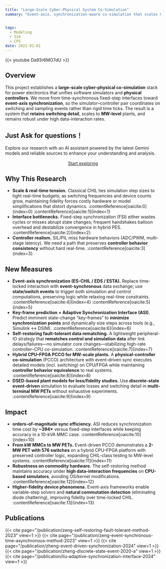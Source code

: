 ```yaml
---
title: "Large-Scale Cyber-Physical System Co-Simulation"
summary: "Event-axis, synchronization-aware co-simulation that scales CHIL/PCCO from kW MMCs to MW-level converters by key-frame prediction, event-driven data rematching, and hybrid CPU–FPGA execution—boosting fidelity and easing real-time constraints."


tags:
  - Modeling
  - Sim
  - CPS
date: 2022-01-01
---
```


{{< youtube Da93r6MO7dU >}}

## Overview
This project establishes a **large-scale cyber-physical co-simulation** stack for power electronics that unifies software simulators and **physical controllers**. We move from time-synchronous fixed-step interfaces toward **event-axis synchronization**, so the simulator–controller pair coordinates on switching and sampling events rather than rigid time ticks. The result is a system that **retains switching detail**, scales to **MW-level** plants, and remains robust under high data-interaction rates.


## Just Ask for questions！

Explore our research with an AI assistant powered by the latest Gemini models and reliable sources to enhance your understanding and analysis.

<div style="text-align:center; margin: 1rem 0;">
  <a href="https://notebooklm.google.com/notebook/f9772ebe-a49c-4188-a3fc-f9f24f4347c5"
     class="btn btn-primary btn-lg"
     target="_blank" rel="noopener">
    Start exploring
  </a>
</div>


## Why This Research
- **Scale & real-time tension.** Classical CHIL ties simulation step sizes to tight real-time budgets; as switching frequencies and device counts grow, maintaining fidelity forces costly hardware or model simplifications that distort dynamics. :contentReference[oaicite:0]{index=0} :contentReference[oaicite:1]{index=1}  
- **Interface bottlenecks.** Fixed-step synchronization (FSI) either wastes cycles or misses abrupt state changes; frequent handshakes balloon overhead and destabilize convergence in hybrid PES. :contentReference[oaicite:2]{index=2}  
- **Controller realism.** SIL/PIL miss hardware behaviors (ADC/PWM, multi-stage latency). We need a path that preserves **controller behavior consistency** without hard real-time. :contentReference[oaicite:3]{index=3}

## New Measures
- **Event-axis synchronization (ES-CHIL / EDS / ESTA).** Replace time-locked interaction with **event-synchronous** data exchange; use **state/switch events** to trigger both simulation and control computations, preserving logic while relaxing real-time constraints. :contentReference[oaicite:4]{index=4} :contentReference[oaicite:5]{index=5}  
- **Key-frame prediction + Adaptive Synchronization Interface (ASI).** Predict imminent state-change “key-frames” to **minimize synchronization points** and dynamically size steps across tools (e.g., Simulink ↔ DSIM). :contentReference[oaicite:6]{index=6}  
- **Self-restoring fault-tolerant data rematching.** A lightweight peripheral-IO strategy that **rematches control and simulation data** after link delays/failures—no simulator core changes—stabilizing high-rate controller–CPU co-simulation. :contentReference[oaicite:7]{index=7}  
- **Hybrid CPU–FPGA PCCO for MW-scale plants.** A **physical-controller co-simulation** (PCCO) architecture with event-driven sync executes detailed models (incl. switching) on CPU/FPGA while maintaining **controller behavior equivalence** to real systems. :contentReference[oaicite:8]{index=8}  
- **DSED-based plant models for loss/fidelity studies.** Use **discrete-state event-driven** simulation to evaluate losses and switching detail in **multi-terminal MW PETs** without exhaustive experiments. :contentReference[oaicite:9]{index=9}

## Impact
- **orders-of-magnitude sync efficiency.** ASI reduces synchronization time cost by **~394×** versus fixed-step interfaces while keeping accuracy in a 10-kVA MMC case. :contentReference[oaicite:10]{index=10}  
- **From kW MMCs to MW PETs.** Event-driven PCCO demonstrates a **2-MW PET with 576 switches** on a hybrid CPU–FPGA platform with preserved controller logic, expanding CHIL-class testing to MW-level systems. :contentReference[oaicite:11]{index=11}  
- **Robustness on commodity hardware.** The self-restoring method maintains accuracy under **high data-interaction frequencies** on **CPU-based simulators**, avoiding OS/kernel modifications. :contentReference[oaicite:12]{index=12}  
- **Higher-fidelity device phenomena.** Event-axis frameworks enable variable-step solvers and **natural commutation detection** (eliminating diode chattering), improving fidelity over time-locked CHIL. :contentReference[oaicite:13]{index=13}


## Publications

{{< cite page="/publication/zeng-self-restoring-fault-tolerant-method-2023" view=1 >}}
{{< cite page="/publication/zeng-event-synchronous-time-asynchronous-method-2023" view=1 >}}
{{< cite page="/publication/zheng-event-driven-synchronization-2024" view=1 >}}
{{< cite page="/publication/zheng-discrete-state-event-2020-a" view=1 >}}
{{< cite page="/publication/liu-adaptive-synchronization-interface-2024" view=1 >}}


